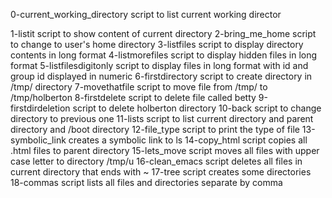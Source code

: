 0-current_working_directory script to list current working director 
 
1-listit script to show content of current directory
2-bring_me_home script to change to user's home directory
3-listfiles script to display directory contents in long format
4-listmorefiles script to display hidden files in long format
5-listfilesdigitonly script to display files in long format with id and group id displayed in numeric
6-firstdirectory script to create directory in /tmp/ directory
7-movethatfile script to move file from /tmp/ to /tmp/holberton
8-firstdelete script to delete file called betty
9-firstdirdeletion script to delete holberton directory
10-back script to change directory to previous one
11-lists script to list current directory and parent directory and /boot directory
12-file_type script to print the type of file
13-symbolic_link creates a symbolic link to ls
14-copy_html script copies all .html files to parent directory
15-lets_move script moves all files with upper case letter to directory /tmp/u
16-clean_emacs script deletes all files in current directory that ends with ~
17-tree script creates some directories
18-commas script lists all files and directories separate by comma

